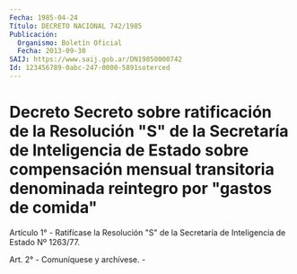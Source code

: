 ```yaml
---
Fecha: 1985-04-24
Título: DECRETO NACIONAL 742/1985
Publicación:
  Organismo: Boletín Oficial
  Fecha: 2013-09-30
SAIJ: https://www.saij.gob.ar/DN19850000742
Id: 123456789-0abc-247-0000-5891soterced
---
```

# Decreto Secreto sobre ratificación de la Resolución "S" de la Secretaría de Inteligencia de Estado sobre compensación mensual transitoria denominada reintegro por "gastos de comida"

<a id="1"></a>
Artículo 1° - Ratifícase la Resolución "S" de la Secretaría de Inteligencia de Estado Nº 1263/77.

<a id="2"></a>
Art. 2° - Comuníquese y archívese. -